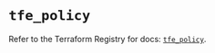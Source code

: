 # `tfe_policy`

Refer to the Terraform Registry for docs: [`tfe_policy`](https://registry.terraform.io/providers/hashicorp/tfe/0.56.0/docs/resources/policy).
